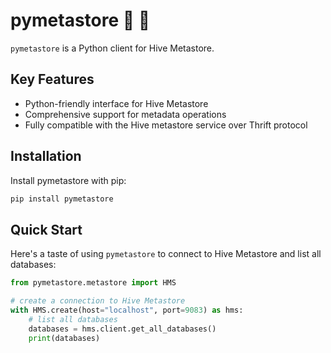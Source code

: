 # pymetastore 🐝 🐍

`pymetastore` is a Python client for Hive Metastore.

## Key Features
* Python-friendly interface for Hive Metastore
* Comprehensive support for metadata operations
* Fully compatible with the Hive metastore service over Thrift protocol

## Installation

Install pymetastore with pip:

```bash
pip install pymetastore
```

## Quick Start

Here's a taste of using `pymetastore` to connect to Hive Metastore and list all databases:

```python
from pymetastore.metastore import HMS

# create a connection to Hive Metastore
with HMS.create(host="localhost", port=9083) as hms:
    # list all databases
    databases = hms.client.get_all_databases()
    print(databases)
```
